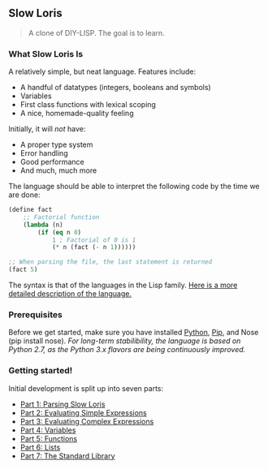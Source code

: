 ## Slow Loris

> A clone of DIY-LISP. The goal is to learn.

### What Slow Loris Is

A relatively simple, but neat language. Features include:

- A handful of datatypes (integers, booleans and symbols)
- Variables
- First class functions with lexical scoping
- A nice, homemade-quality feeling

Initially, it will *not* have:

- A proper type system
- Error handling
- Good performance
- And much, much more

The language should be able to interpret the following code by the time we are done:

```lisp
(define fact 
    ;; Factorial function
    (lambda (n) 
        (if (eq n 0) 
            1 ; Factorial of 0 is 1
            (* n (fact (- n 1))))))

;; When parsing the file, the last statement is returned
(fact 5)
```

The syntax is that of the languages in the Lisp family. [Here is a more detailed description of the language.](parts/language.md)

### Prerequisites

Before we get started, make sure you have installed [Python](http://www.python.org/), [Pip](https://pypi.python.org/pypi/pip), and Nose (pip install nose). 
*For long-term stabilibility, the language is based on Python 2.7, as the Python 3.x flavors are being continuously improved.*

### Getting started!

Initial development is split up into seven parts:

- [Part 1: Parsing Slow Loris](parts/1.md)
- [Part 2: Evaluating Simple Expressions](parts/2.md)
- [Part 3: Evaluating Complex Expressions](parts/3.md)
- [Part 4: Variables](parts/4.md)
- [Part 5: Functions](parts/5.md)
- [Part 6: Lists](parts/6.md)
- [Part 7: The Standard Library](parts/7.md)

